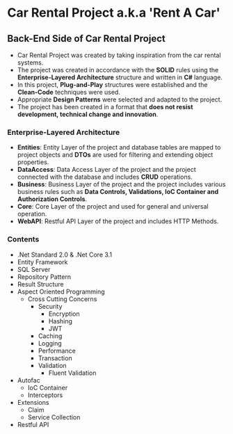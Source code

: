 # Car Rental Project a.k.a 'Rent A Car'
## Back-End Side of Car Rental Project
- Car Rental Project was created by taking inspiration from the car rental systems. 
- The project was created in accordance with the **SOLID** rules using the **Enterprise-Layered Architecture** structure and written in **C#** language.
- In this project, **Plug-and-Play** structures were established and the **Clean-Code** techniques were used.
- Appropriate **Design Patterns** were selected and adapted to the project.
- The project has been created in a format that **does not resist development, technical change and innovation**.

### Enterprise-Layered Architecture
- **Entities**: Entity Layer of the project and database tables are mapped to project objects and **DTOs** are used for filtering and extending object properties.
- **DataAccess**: Data Access Layer of the project and the project connected with the database and includes **CRUD** operations.
- **Business**: Business Layer of the project and the project includes various business rules such as **Data Controls, Validations, IoC Container and Authorization
  Controls**.
- **Core**: Core Layer of the project and used for general and universal operation.
- **WebAPI**: Restful API Layer of the project and includes HTTP Methods.

### Contents
- .Net Standard 2.0 & .Net Core 3.1
- Entity Framework
- SQL Server
- Repository Pattern
- Result Structure
- Aspect Oriented Programming
  - Cross Cutting Concerns
    - Security 
      - Encryption
      - Hashing
      - JWT
    - Caching
    - Logging
    - Performance
    - Transaction
    - Validation
      - Fluent Validation 
- Autofac
  - IoC Container
  - Interceptors
- Extensions
  - Claim
  - Service Collection 
- Restful API
